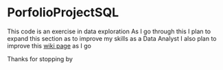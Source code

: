 # PorfolioProjectSQL

This code is an exercise in data exploration
As I go through this I plan to expand this section as to improve my skills as a Data Analyst
I also plan to improve this [wiki page](https://www.notion.so/b3805eb202744a2cb81092f487e1b669?v=e6b15566148741f8b3a570ff966a89d3) as I go


Thanks for stopping by
